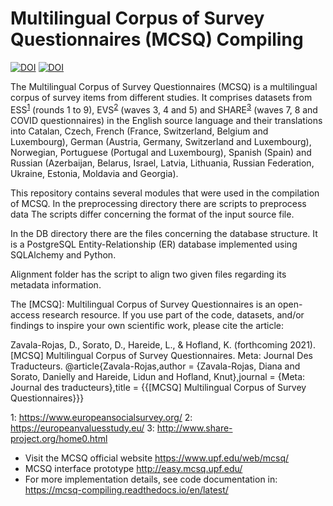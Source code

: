 # Multilingual Corpus of Survey Questionnaires (MCSQ) Compiling
[![DOI](https://zenodo.org/badge/DOI/10.5281/zenodo.4572930.svg)](https://doi.org/10.5281/zenodo.4572930)
[![DOI](https://zenodo.org/badge/DOI/10.5281/zenodo.4628097.svg)](https://doi.org/10.5281/zenodo.4628097)

The Multilingual Corpus of Survey Questionnaires (MCSQ) is a multilingual corpus of survey items from different studies. 
It comprises datasets from ESS<sup>[1](#ess)</sup> (rounds 1 to 9), EVS<sup>[2](#evs)</sup> (waves 3, 4 and 5) and SHARE<sup>[3](#share)</sup> (waves 7, 8 and COVID questionnaires) in the English source language and their translations into Catalan, Czech, French (France, Switzerland, Belgium and Luxembourg), German (Austria, Germany, Switzerland and Luxembourg), Norwegian, Portuguese (Portugal and Luxembourg), Spanish (Spain) and Russian (Azerbaijan, Belarus, Israel, Latvia, Lithuania, Russian Federation, Ukraine, Estonia, Moldavia and Georgia).

This repository contains several modules that were used in the compilation of MCSQ. 
In the preprocessing directory there are scripts to preprocess data
The scripts differ concerning the format of the input source file.

In the DB directory there are the files concerning the database structure. It is a PostgreSQL Entity-Relationship (ER) database implemented using SQLAlchemy and Python. 

Alignment folder has the script to align two given files regarding its metadata information.

The [MCSQ]: Multilingual Corpus of Survey Questionnaires is an open-access research resource. 
If you use part of the code, datasets, and/or findings to inspire your own scientific work, please cite the article:

Zavala-Rojas, D., Sorato, D., Hareide, L., & Hofland, K. (forthcoming 2021). [MCSQ] Multilingual Corpus of Survey Questionnaires. Meta: Journal Des Traducteurs.
@article{Zavala-Rojas,author = {Zavala-Rojas, Diana and Sorato, Danielly and Hareide, Lidun and Hofland, Knut},journal = {Meta: Journal des traducteurs},title = {{[MCSQ] Multilingual Corpus of Survey Questionnaires}}}


<a name="ess">1</a>: https://www.europeansocialsurvey.org/
<a name="evs">2</a>: https://europeanvaluesstudy.eu/
<a name="share">3</a>: http://www.share-project.org/home0.html


* Visit the MCSQ official website https://www.upf.edu/web/mcsq/
* MCSQ interface prototype http://easy.mcsq.upf.edu/
* For more implementation details, see code documentation in: https://mcsq-compiling.readthedocs.io/en/latest/